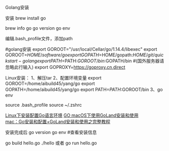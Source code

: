 Golang安装

安装
brew install go

brew info go
go version
go env

编辑.bash_profile文件，添加path

#golang安装
export GOROOT="/usr/local/Cellar/go/1.14.4/libexec"
export GOROOT=$HOME/software/go
export GOPATH=$HOME/gopath:$HOME/git/quickstart-golang
export PATH=$PATH:$GOROOT/bin:$GOPATH/bin
#(国外服务器请忽略此行输入)
export GOPROXY=https://goproxy.cn,direct




Linux安装：
1、解压tar
2、配置环境变量
export GOROOT=/home/aibuild45/yang/go
export GOPATH=/home/aibuild45/yang/go
export PATH=$PATH:$GOROOT/bin
3、go env

source .bash_profile
source ~/.zshrc

[Linux下安装配置Go语言环境](https://9yu.cc/index.php/archives/12/)
[GO macOS下使用GoLand安装和使用](https://blog.csdn.net/qq_18505715/article/details/105643211)  
[mac：Go安装和配置+GoLand安装和使用之完整教程](https://blog.csdn.net/zxy_666/article/details/80182688)  




安装完成后
go version
go env  #查看安装信息



go build hello.go
./hello
或者
go run hello.go


